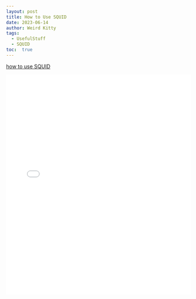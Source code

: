```yaml
---
layout: post
title: How to Use SQUID
date: 2023-06-14
author: Weird Kitty
tags: 
  - UsefulStuff 
  - SQUID
toc:  true
---
```


[how to use SQUID](/squid.pdf)

<div style="width: 100%; height: 600px;">
  <iframe src="/squid.pdf" width="100%" height="100%" frameborder="0" allowfullscreen></iframe>
</div>


